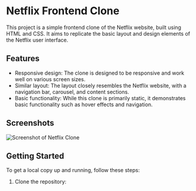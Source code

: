 # Netflix Frontend Clone

This project is a simple frontend clone of the Netflix website, built using HTML and CSS. It aims to replicate the basic layout and design elements of the Netflix user interface.

## Features

- Responsive design: The clone is designed to be responsive and work well on various screen sizes.
- Similar layout: The layout closely resembles the Netflix website, with a navigation bar, carousel, and content sections.
- Basic functionality: While this clone is primarily static, it demonstrates basic functionality such as hover effects and navigation.

## Screenshots

![Screenshot of Netflix Clone](screenshot.png)

## Getting Started

To get a local copy up and running, follow these steps:

1. Clone the repository:

